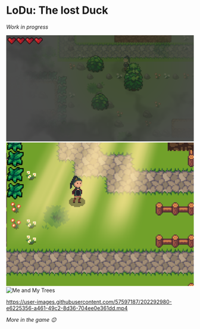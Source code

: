 # LoDu: The lost Duck
_Work in progress_

![Fog Screenshot](screenshots/mgla.png)
![God Rays Screenshoot](screenshots/god_rays.png)
![Me and My Trees](https://user-images.githubusercontent.com/57597187/202290665-3d43b8c7-dab0-49b1-a73a-92a87053e03a.png)

https://user-images.githubusercontent.com/57597187/202292980-e6225356-a461-49c2-8d36-704ee0e361dd.mp4

*More in the game 😊*
